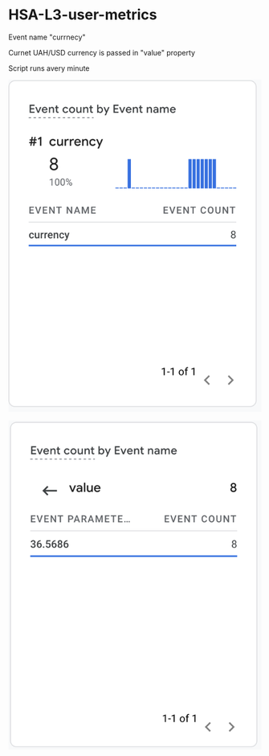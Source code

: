 # HSA-L3-user-metrics

Event name "currnecy"

Curnet UAH/USD currency is passed in "value" property

Script runs avery minute

![event](https://github.com/burundtriogeeks/HSA-L3-user-metrics/blob/main/event.png?raw=true)

![value](https://github.com/burundtriogeeks/HSA-L3-user-metrics/blob/main/value.png?raw=true)
